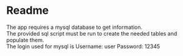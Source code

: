 # Readme

The app requires a mysql database to get information.   
The provided sql script must be run to create the needed tables and populate them.  
The login used for mysql is
Username: user 
Password: 12345
